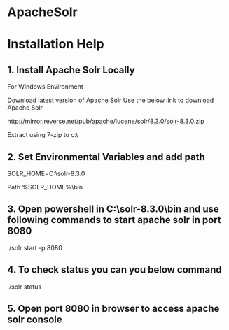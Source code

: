 # ApacheSolr

<h1>Installation Help</h1>


<h2> 1. Install Apache Solr Locally </h2>

For Windows Environment

Download latest version of Apache Solr
Use the below link to download Apache Solr 

http://mirror.reverse.net/pub/apache/lucene/solr/8.3.0/solr-8.3.0.zip

Extract using 7-zip to c:\

<h2>2. Set Environmental Variables and add path</h2>

SOLR_HOME=C:\solr-8.3.0

Path %SOLR_HOME%\bin

<h2> 3. Open powershell in C:\solr-8.3.0\bin and use following commands to start apache solr in port 8080 </h2>

./solr start -p 8080

<h2> 4. To check status you can you below command </h2>

./solr status

<h2>5. Open port 8080 in browser to access apache solr console</h2>







